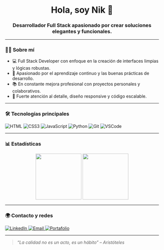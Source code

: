 <h1 align="center">Hola, soy Nik 👋</h1>
<h3 align="center">Desarrollador Full Stack apasionado por crear soluciones elegantes y funcionales.</h3>

---

### 👨‍💻 Sobre mí

- 💻 Full Stack Developer con enfoque en la creación de interfaces limpias y lógicas robustas.
- 🧠 Apasionado por el aprendizaje continuo y las buenas prácticas de desarrollo.
- 📚 En constante mejora profesional con proyectos personales y colaborativos.
- 🧩 Fuerte atención al detalle, diseño responsive y código escalable.

---

### 🛠️ Tecnologías principales

![HTML](https://img.shields.io/badge/HTML5-E34F26?style=flat&logo=html5&logoColor=white)
![CSS3](https://img.shields.io/badge/CSS3-1572B6?style=flat&logo=css3&logoColor=white)
![JavaScript](https://img.shields.io/badge/JavaScript-F7DF1E?style=flat&logo=javascript&logoColor=black)
![Python](https://img.shields.io/badge/Python-3776AB?style=flat&logo=python&logoColor=white)
![Git](https://img.shields.io/badge/Git-F05032?style=flat&logo=git&logoColor=white)
![VSCode](https://img.shields.io/badge/VS%20Code-007ACC?style=flat&logo=visual-studio-code&logoColor=white)

---

### 📊 Estadísticas

<div align="center">
  <img height="150em" src="https://github-readme-stats.vercel.app/api?username=Nik1304&show_icons=true&theme=github_dark&hide=issues"/>
  <img height="150em" src="https://github-readme-stats.vercel.app/api/top-langs/?username=Nik1304&layout=compact&theme=github_dark"/>
</div>

---

### 🌍 Contacto y redes

<p>
  <a href="https://linkedin.com/in/tu-usuario" target="_blank">
    <img alt="LinkedIn" src="https://img.shields.io/badge/LinkedIn-blue?style=flat&logo=linkedin&logoColor=white" />
  </a>
  <a href="mailto:tuemail@gmail.com">
    <img alt="Email" src="https://img.shields.io/badge/Email-D14836?style=flat&logo=gmail&logoColor=white" />
  </a>
  <a href="https://tusitio.com">
    <img alt="Portafolio" src="https://img.shields.io/badge/Portafolio-Web-0a0a0a?style=flat&logo=firefox&logoColor=white" />
  </a>
</p>

---

> _“La calidad no es un acto, es un hábito” – Aristóteles_

